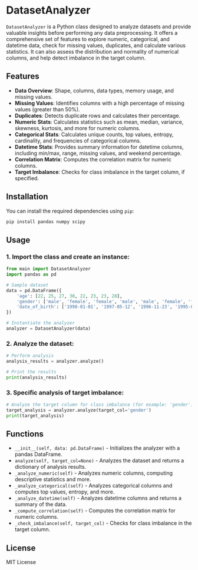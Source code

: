 # DatasetAnalyzer

`DatasetAnalyzer` is a Python class designed to analyze datasets and provide valuable insights before performing any data preprocessing. It offers a comprehensive set of features to explore numeric, categorical, and datetime data, check for missing values, duplicates, and calculate various statistics. It can also assess the distribution and normality of numerical columns, and help detect imbalance in the target column.

## Features

- **Data Overview**: Shape, columns, data types, memory usage, and missing values.
- **Missing Values**: Identifies columns with a high percentage of missing values (greater than 50%).
- **Duplicates**: Detects duplicate rows and calculates their percentage.
- **Numeric Stats**: Calculates statistics such as mean, median, variance, skewness, kurtosis, and more for numeric columns.
- **Categorical Stats**: Calculates unique counts, top values, entropy, cardinality, and frequencies of categorical columns.
- **Datetime Stats**: Provides summary information for datetime columns, including min/max, range, missing values, and weekend percentage.
- **Correlation Matrix**: Computes the correlation matrix for numeric columns.
- **Target Imbalance**: Checks for class imbalance in the target column, if specified.

## Installation

You can install the required dependencies using `pip`:

```bash
pip install pandas numpy scipy
```

## Usage

### 1. Import the class and create an instance:

```python
from main import DatasetAnalyzer
import pandas as pd

# Sample dataset
data = pd.DataFrame({
    'age': [22, 25, 27, 30, 22, 23, 23, 28],
    'gender': ['male', 'female', 'female', 'male', 'male', 'female', 'female', 'male'],
    'date_of_birth': ['1998-01-01', '1997-05-12', '1996-11-23', '1995-03-18', '1998-05-14', '1997-07-21', '1996-09-30', '1997-10-15']
})

# Instantiate the analyzer
analyzer = DatasetAnalyzer(data)
```

### 2. Analyze the dataset:

```python
# Perform analysis
analysis_results = analyzer.analyze()

# Print the results
print(analysis_results)
```

### 3. Specific analysis of target imbalance:

```python
# Analyze the target column for class imbalance (for example: 'gender')
target_analysis = analyzer.analyze(target_col='gender')
print(target_analysis)
```

## Functions

- `__init__(self, data: pd.DataFrame)` - Initializes the analyzer with a pandas DataFrame.
- `analyze(self, target_col=None)` - Analyzes the dataset and returns a dictionary of analysis results.
- `_analyze_numeric(self)` - Analyzes numeric columns, computing descriptive statistics and more.
- `_analyze_categorical(self)` - Analyzes categorical columns and computes top values, entropy, and more.
- `_analyze_datetime(self)` - Analyzes datetime columns and returns a summary of the data.
- `_compute_correlation(self)` - Computes the correlation matrix for numeric columns.
- `_check_imbalance(self, target_col)` - Checks for class imbalance in the target column.

## License

MIT License
